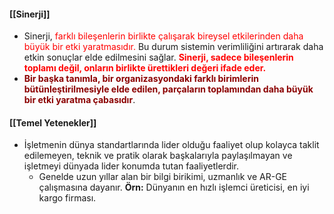 #### **[[Sinerji]]**
- Sinerji, <span style="color:red">farklı bileşenlerin birlikte çalışarak bireysel etkilerinden daha büyük bir etki yaratmasıdır.</span> Bu durum sistemin verimliliğini artırarak daha etkin sonuçlar elde edilmesini sağlar. <span style="color:red; font-weight:bolder">Sinerji, sadece bileşenlerin toplamı değil, onların birlikte ürettikleri değeri ifade eder.</soan>
- <span style= "color:darkred; font-weight:bolder">Bir başka tanımla, bir organizasyondaki farklı birimlerin bütünleştirilmesiyle elde edilen, parçaların toplamından daha büyük bir etki yaratma çabasıdır</span>.

#### [[Temel Yetenekler]]
- İşletmenin dünya standartlarında lider olduğu faaliyet olup kolayca taklit edilemeyen, teknik ve pratik olarak başkalarıyla paylaşılmayan ve işletmeyi dünyada lider konumda tutan faaliyetlerdir.
	- Genelde uzun yıllar alan bir bilgi birikimi, uzmanlık ve AR-GE çalışmasına dayanır. **Örn:** Dünyanın en hızlı işlemci üreticisi, en iyi kargo firması.